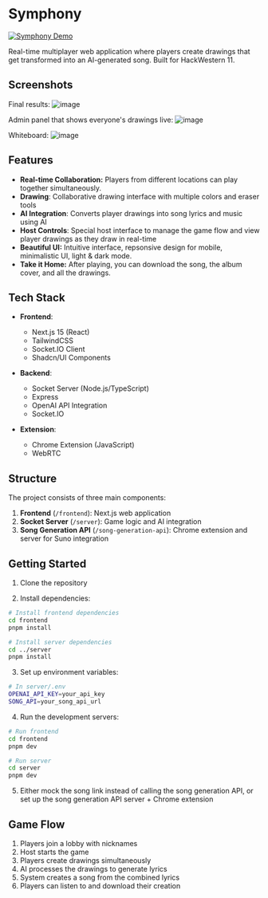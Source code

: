 # Symphony

[![Symphony Demo](https://img.youtube.com/vi/SG54dt-6A14/0.jpg)](https://youtu.be/SG54dt-6A14)

Real-time multiplayer web application where players create drawings that get transformed into an AI-generated song. Built for HackWestern 11.

## Screenshots

Final results:
![image](https://github.com/user-attachments/assets/5fa060df-bac7-45b8-a42e-75451509b61b)

Admin panel that shows everyone's drawings live:
![image](https://github.com/user-attachments/assets/77d3ab4d-6caf-44bc-a244-9bab5dcfc181)

Whiteboard:
![image](https://github.com/user-attachments/assets/5ecf03fa-00cf-4a09-b5d1-00422edc8732)

## Features

- **Real-time Collaboration:** Players from different locations can play together simultaneously.
- **Drawing**: Collaborative drawing interface with multiple colors and eraser tools
- **AI Integration**: Converts player drawings into song lyrics and music using AI
- **Host Controls**: Special host interface to manage the game flow and view player drawings as they draw in real-time
- **Beautiful UI:** Intuitive interface, repsonsive design for mobile, minimalistic UI, light & dark mode.
- **Take it Home:** After playing, you can download the song, the album cover, and all the drawings.

## Tech Stack

- **Frontend**:

  - Next.js 15 (React)
  - TailwindCSS
  - Socket.IO Client
  - Shadcn/UI Components

- **Backend**:

  - Socket Server (Node.js/TypeScript)
  - Express
  - OpenAI API Integration
  - Socket.IO

- **Extension**:
  - Chrome Extension (JavaScript)
  - WebRTC

## Structure

The project consists of three main components:

1. **Frontend** (`/frontend`): Next.js web application
2. **Socket Server** (`/server`): Game logic and AI integration
3. **Song Generation API** (`/song-generation-api`): Chrome extension and server for Suno integration

## Getting Started

1. Clone the repository

2. Install dependencies:

```bash
# Install frontend dependencies
cd frontend
pnpm install

# Install server dependencies
cd ../server
pnpm install
```

3. Set up environment variables:

```bash
# In server/.env
OPENAI_API_KEY=your_api_key
SONG_API=your_song_api_url
```

4. Run the development servers:

```bash
# Run frontend
cd frontend
pnpm dev

# Run server
cd server
pnpm dev
```

5. Either mock the song link instead of calling the song generation API, or set up the song generation API server + Chrome extension

## Game Flow

1. Players join a lobby with nicknames
2. Host starts the game
3. Players create drawings simultaneously
4. AI processes the drawings to generate lyrics
5. System creates a song from the combined lyrics
6. Players can listen to and download their creation
